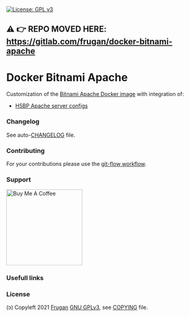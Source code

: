 [![License: GPL v3](https://img.shields.io/badge/License-GPLv3-blue.svg)](https://www.gnu.org/licenses/gpl-3.0)

## :warning: :point_right: REPO MOVED HERE: https://gitlab.com/frugan/docker-bitnami-apache

# Docker Bitnami Apache

Customization of the [Bitnami Apache Docker image](https://github.com/bitnami/bitnami-docker-apache) with integration of:

- [H5BP Apache server configs](https://github.com/h5bp/server-configs-apache)

### Changelog

See auto-[CHANGELOG](CHANGELOG.md) file.

### Contributing

For your contributions please use the [git-flow workflow](https://danielkummer.github.io/git-flow-cheatsheet/).

### Support

<!-- 
https://www.buymeacoffee.com/brand 
https://stackoverflow.com/a/26138535/3929620
https://github.com/nrobinson2000/donate-bitcoin
https://bitcoin.stackexchange.com/a/48744
https://github.com/KristinitaTest/KristinitaTest.github.io/blob/master/donate/Bitcoin-Protocol-Markdown.md
-->
[<img src="https://cdn.buymeacoffee.com/buttons/v2/default-yellow.png" width="200" alt="Buy Me A Coffee">](https://buymeacoff.ee/frugan)

### Usefull links



### License

(ɔ) Copyleft 2021 [Frugan](https://about.me/frugan)
[GNU GPLv3](https://choosealicense.com/licenses/gpl-3.0/), see [COPYING](COPYING) file.
